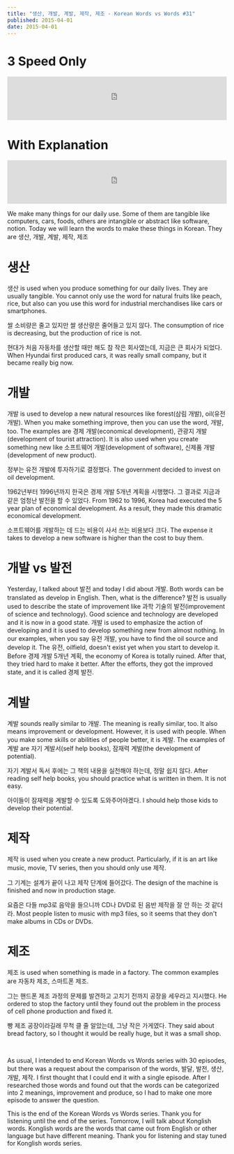```yaml
---
title: "생산, 개발, 계발, 제작, 제조 - Korean Words vs Words #31"
published: 2015-04-01
date: 2015-04-01
---
```


#  3 Speed Only

<iframe id="audio_iframe" src="https://www.podbean.com/media/player/bu7cq-54fa72/initByJs/1/auto/1?skin=8" width="100%" height="100" frameborder="0" scrolling="no"></iframe>

#  With Explanation

<iframe id="audio_iframe" src="https://www.podbean.com/media/player/v5ht8-54fa73/initByJs/1/auto/1?skin=8" width="100%" height="100" frameborder="0" scrolling="no"></iframe>

We make many things for our daily use. Some of them are tangible like computers, cars, foods, others are intangible or abstract like software, notion. Today we will learn the words to make these things in Korean. They are 생산, 개발, 계발, 제작, 제조

#  생산

생산 is used when you produce something for our daily lives. They are usually tangible. You cannot only use the word for natural fruits like peach, rice, but also can you use this word for industrial merchandises like cars or smartphones.

쌀 소비량은 줄고 있지만 쌀 생산량은 줄어들고 있지 않다.
The consumption of rice is decreasing, but the production of rice is not.

현대가 처음 자동차를 생산할 때만 해도 참 작은 회사였는데, 지금은 큰 회사가 되었다.
When Hyundai first produced cars, it was really small company, but it became really big now.

#  개발

개발 is used to develop a new natural resources like forest(삼림 개발), oil(유전 개발). When you make something improve, then you can use the word, 개발, too. The examples are 경제 개발(economical development), 관광지 개발(development of tourist attraction). It is also used when you create something new like 소프트웨어 개발(development of software), 신제품 개발(development of new product).

정부는 유전 개발에 투자하기로 결정했다.
The government decided to invest on oil development.

1962년부터 1996년까지 한국은 경제 개발 5개년 계획을 시행했다. 그 결과로 지금과 같은 엄청난 발전을 할 수 있었다.
From 1962 to 1996, Korea had executed the 5 year plan of economical development. As a result, they made this dramatic economical development.

소프트웨어를 개발하는 데 드는 비용이 사서 쓰는 비용보다 크다.
The expense it takes to develop a new software is higher than the cost to buy them.

#  개발 vs 발전

Yesterday, I talked about 발전 and today I did about 개발. Both words can be translated as develop in English. Then, what is the difference? 발전 is usually used to describe the state of improvement like 과학 기술의 발전(improvement of science and technology). Good science and technology are developed and it is now in a good state. 개발 is used to emphasize the action of developing and it is used to develop something new from almost nothing. In our examples, when you say 유전 개발, you have to find the oil source and develop it. The 유전, oilfield, doesn't exist yet when you start to develop it. Before 경제 개발 5개년 계획, the economy of Korea is totally ruined. After that, they tried hard to make it better. After the efforts, they got the improved state, and it is called 경제 발전.

#  계발

계발 sounds really similar to 개발. The meaning is really similar, too. It also means improvement or development. However, it is used with people. When you make some skills or abilities of people better, it is 계발. The examples of 계발 are 자기 계발서(self help books), 잠재력 계발(the development of potential).

자기 계발서 독서 후에는 그 책의 내용을 실천해야 하는데, 정말 쉽지 않다.
After reading self help books, you should practice what is written in them. It is not easy.

아이들이 잠재력을 계발할 수 있도록 도와주어야겠다.
I should help those kids to develop their potential.

#  제작

제작 is used when you create a new product. Particularly, if it is an art like music, movie, TV series, then you should only use 제작.

그 기계는 설계가 끝이 나고 제작 단계에 들어갔다.
The design of the machine is finished and now in production stage.

요즘은 다들 mp3로 음악을 들으니까 CD나 DVD로 된 음반 제작을 잘 안 하는 것 같더라.
Most people listen to music with mp3 files, so it seems that they don't make albums in CDs or DVDs.

#  제조

제조 is used when something is made in a factory. The common examples are 자동차 제조, 스마트폰 제조.

그는 핸드폰 제조 과정의 문제를 발견하고 고치기 전까지 공장을 세우라고 지시했다.
He ordered to stop the factory until they found out the problem in the process of cell phone production and fixed it.

빵 제조 공장이라길래 무척 클 줄 알았는데, 그냥 작은 가게였다.
They said about bread factory, so I thought it would be really huge, but it was a small shop.

&nbsp;

As usual, I intended to end Korean Words vs Words series with 30 episodes, but there was a request about the comparison of the words, 발달, 발전, 생산, 개발, 제작. I first thought that I could end it with a single episode. After I researched those words and found out that the words can be categorized into 2 meanings, improvement and produce, so I had to make one more episode to answer the question.

This is the end of the Korean Words vs Words series. Thank you for listening until the end of the series. Tomorrow, I will talk about Konglish words. Konglish words are the words that came out from English or other language but have different meaning. Thank you for listening and stay tuned for Konglish words series.